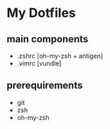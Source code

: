 # My Dotfiles

## main components
- .zshrc [oh-my-zsh + antigen]
- .vimrc [vundle]

## prerequirements
- git 
- zsh
- oh-my-zsh
